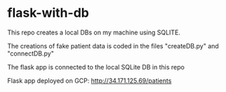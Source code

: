 # flask-with-db

This repo creates a local DBs on my machine using SQLITE.

The creations of fake patient data is coded in the files "createDB.py" and "connectDB.py"

The flask app is connected to the local SQLite DB in this repo

Flask app deployed on GCP: http://34.171.125.69/patients
